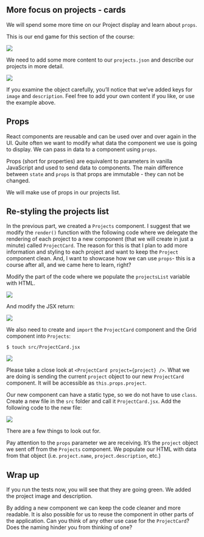 
## More focus on projects - cards

We will spend some more time on our Project display and learn about `props`.

This is our end game for this section of the course:

![](https://cdn.fs.teachablecdn.com/ADNupMnWyR7kCWRvm76Laz/resize=width:2500/https://www.filepicker.io/api/file/UjTUh5MTSka5yx7vCfw6)

We need to add some more content to our `projects.json` and describe our projects in more detail.

![](https://cdn.fs.teachablecdn.com/ADNupMnWyR7kCWRvm76Laz/resize=width:2500/https://www.filepicker.io/api/file/pYlZG4zRR6aRTpzkk6KO)

If you examine the object carefully, you’ll notice that we’ve added keys for `image` and `description`. Feel free to add your own content if you like, or use the example above.

## Props

React components are reusable and can be used over and over again in the UI. Quite often we want to modify what data the component we use is going to display. We can pass in data to a component using `props`.

Props (short for properties) are equivalent to parameters in vanilla JavaScript and used to send data to components. The main difference between `state` and `props` is that props are immutable - they can not be changed.

We will make use of props in our projects list.

## Re-styling the projects list

In the previous part, we created a `Projects` component. I suggest that we modify the `render()` function with the following code where we delegate the rendering of each project to a new component (that we will create in just a minute) called `ProjectCard`. The reason for this is that I plan to add more information and styling to each project and want to keep the `Project` component clean. And, I want to showcase how we can use `props`- this is a course after all, and we came here to learn, right?

Modify the part of the code where we populate the `projectsList` variable with HTML.

![](https://cdn.fs.teachablecdn.com/ADNupMnWyR7kCWRvm76Laz/resize=width:2500/https://www.filepicker.io/api/file/06ggk2bsQxmQNL4ictcP)

And modify the JSX return:

![](https://cdn.fs.teachablecdn.com/ADNupMnWyR7kCWRvm76Laz/resize=width:2500/https://www.filepicker.io/api/file/uUDuHFS6RoGtCBOYhH6G)

We also need to create and `import` the `ProjectCard` component and the Grid component into `Projects`:

`$ touch src/ProjectCard.jsx`

![](https://cdn.fs.teachablecdn.com/ADNupMnWyR7kCWRvm76Laz/resize=width:2500/https://www.filepicker.io/api/file/fGUHQ84QuWV8rk7eREVH)

Please take a close look at `<ProjectCard project={project} />`. What we are doing is sending the current `project` object to our new `ProjectCard` component. It will be accessible as `this.props.project`.

Our new component can have a static type, so we do not have to use `class`. Create a new file in the `src` folder and call it `ProjectCard.jsx`. Add the following code to the new file:

![](https://cdn.fs.teachablecdn.com/ADNupMnWyR7kCWRvm76Laz/resize=width:2500/https://www.filepicker.io/api/file/nTx7u6fTtaX824LnhYkQ)

There are a few things to look out for.

Pay attention to the `props` parameter we are receiving. It’s the `project` object we sent off from the `Projects` component. We populate our HTML with data from that object (i.e. `project.name`, `project.description`, etc.)

## Wrap up

If you run the tests now, you will see that they are going green. We added the project image and description.

By adding a new component we can keep the code cleaner and more readable. It is also possible for us to reuse the component in other parts of the application. Can you think of any other use case for the `ProjectCard`? Does the naming hinder you from thinking of one?